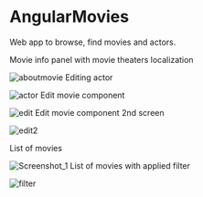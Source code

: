 # AngularMovies
Web app to browse, find movies and actors.

Movie info panel with movie theaters localization

![aboutmovie](https://user-images.githubusercontent.com/47595623/146446480-b0f71a79-7f26-4a76-853f-d0b7660618c4.png)
Editing actor

![actor](https://user-images.githubusercontent.com/47595623/146446482-26844dac-37c1-4f75-823e-22211b2ac14b.png)
Edit movie component

![edit](https://user-images.githubusercontent.com/47595623/146446483-e2090e81-7362-46d0-a510-df718dca4fc8.png)
Edit movie component 2nd screen

![edit2](https://user-images.githubusercontent.com/47595623/146446486-bfbaeef6-ec3d-4802-9d83-def62f1e5179.png)

List of movies

![Screenshot_1](https://user-images.githubusercontent.com/47595623/146446487-24f26696-2c65-48bd-9695-9b47b5d261ae.png)
List of movies with applied filter

![filter](https://user-images.githubusercontent.com/47595623/146446852-a99c2050-5ea0-4afa-a3c0-2f45bb3b1fa1.png)

